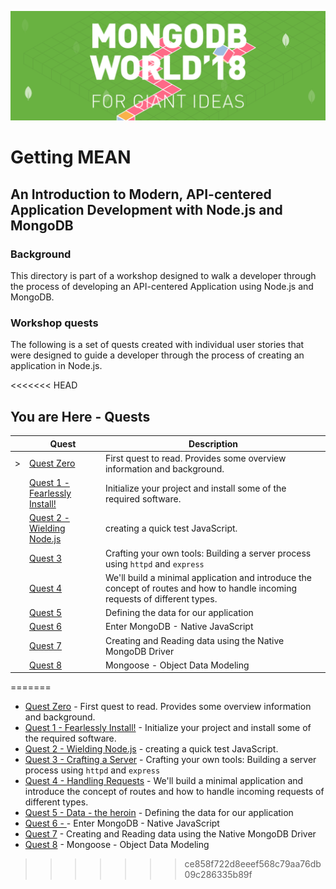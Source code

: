![MongoDB](../images/header.png "MongoDB")
# Getting MEAN
## An Introduction to Modern, API-centered Application Development with Node.js and MongoDB

### Background

This directory is part of a workshop designed to walk a developer through the process of developing an API-centered Application using Node.js and MongoDB.

### Workshop quests

The following is a set of quests created with individual user stories that were designed to guide a developer through the process of creating an application in Node.js.

<<<<<<< HEAD
## You are Here - Quests
|  | Quest | Description |
|--|-------|-------------|
| > |[Quest Zero](./quest0.md) | First quest to read.  Provides some overview information and background. |
|  |[Quest 1 - Fearlessly Install!](./quest1.md) | Initialize your project and install some of the required software. |
|  |[Quest 2 - Wielding Node.js](./quest2.md) | creating a quick test JavaScript. |
|  |[Quest 3](./quest3.md) | Crafting your own tools: Building a server process using `httpd` and `express` |
|  |[Quest 4 ](./quest4.md) | We'll build a minimal application and introduce the concept of routes and how to handle incoming requests of different types. |
|  |[Quest 5 ](./quest5.md) | Defining the data for our application |
|  |[Quest 6 ](./quest6.md) | Enter MongoDB - Native JavaScript  |
|  |[Quest 7](./quest7.md) | Creating and Reading data using the Native MongoDB Driver |
| | [Quest 8](./quest8.md) | Mongoose - Object Data Modeling |



=======
* [Quest Zero](./quest0.md) - First quest to read.  Provides some overview information and background.
* [Quest 1 - Fearlessly Install!](./quest1.md) - Initialize your project and install some of the required software.
* [Quest 2 - Wielding Node.js](./quest2.md) - creating a quick test JavaScript.
* [Quest 3 - Crafting a Server](./quest3.md) - Crafting your own tools: Building a server process using `httpd` and `express`
* [Quest 4 - Handling Requests](./quest4.md) - We'll build a minimal application and introduce the concept of routes and how to handle incoming requests of different types.
* [Quest 5 - Data - the heroin](./quest5.md) - Defining the data for our application
* [Quest 6 - ](./quest6.md) - Enter MongoDB - Native JavaScript
* [Quest 7](./quest7.md) - Creating and Reading data using the Native MongoDB Driver
* [Quest 8](./quest8.md) - Mongoose - Object Data Modeling
>>>>>>> ce858f722d8eeef568c79aa76db09c286335b89f
